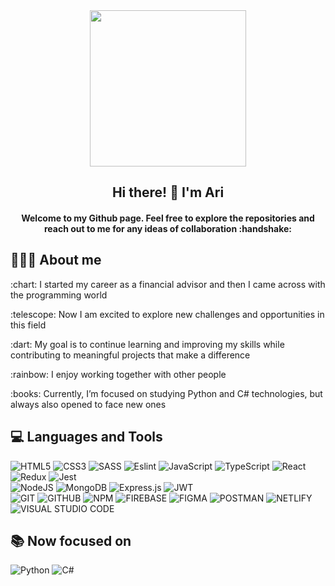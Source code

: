 <div id="header" align="center">
<img src="https://media.giphy.com/media/MeJgB3yMMwIaHmKD4z/giphy.gif" width="250"/>
  <div/>
<h2 align="center"> Hi there! 👋  I'm Ari </h2>
<h4 align="center">Welcome to my Github page. Feel free to explore the repositories and reach out to me for any ideas of collaboration :handshake:</h4>
   <div align="left"> 
     
## 👩🏻‍💻 About me

  <p> :chart: 	I started my career as a financial advisor and then I came across with the programming world</p>
  <p>:telescope: Now I am excited to explore new challenges and opportunities in this field</p>
  <p> :dart: My goal is to continue learning and improving my skills while contributing to meaningful projects that make a difference</p>
  <p>:rainbow: I enjoy working together with other people</p>
  <p> :books: Currently, I’m focused on studying Python and C# technologies, but always also opened to face new ones</p>
     
   <div align="left">  

## 💻 Languages and Tools
  
  ![HTML5](https://img.shields.io/badge/html5-%23E34F26.svg?style=for-the-badge&logo=html5&logoColor=white)
  ![CSS3](https://img.shields.io/badge/css3-%231572B6.svg?style=for-the-badge&logo=css3&logoColor=white) ![SASS](https://img.shields.io/badge/SASS-hotpink.svg?style=for-the-badge&logo=SASS&logoColor=white) ![Eslint](https://img.shields.io/badge/eslint-blueviolet.svg?style=for-the-badge&logo=eslint&logoColor=white) ![JavaScript](https://img.shields.io/badge/javascript-%23323330.svg?style=for-the-badge&logo=javascript&logoColor=%23F7DF1E) ![TypeScript](https://img.shields.io/badge/typescript-%23007ACC.svg?style=for-the-badge&logo=typescript&logoColor=white) ![React](https://img.shields.io/badge/react-%2320232a.svg?style=for-the-badge&logo=react&logoColor=%2361DAFB) ![Redux](https://img.shields.io/badge/redux-%23593d88.svg?style=for-the-badge&logo=redux&logoColor=white) ![Jest](https://img.shields.io/badge/-jest-%23C21325?style=for-the-badge&logo=jest&logoColor=white) 
     <br/>
![NodeJS](https://img.shields.io/badge/node.js-6DA55F?style=for-the-badge&logo=node.js&logoColor=white)
![MongoDB](https://img.shields.io/badge/MongoDB-%234ea94b.svg?style=for-the-badge&logo=mongodb&logoColor=white)  ![Express.js](https://img.shields.io/badge/express.js-%23404d59.svg?style=for-the-badge&logo=express&logoColor=%2361DAFB) ![JWT](https://img.shields.io/badge/jwt-black.svg?style=for-the-badge&logo=jwt&logoColor=%2361DAFB)
     <br/>
![GIT](https://img.shields.io/badge/GIT-red.svg?style=for-the-badge&logo=git&logoColor=white) ![GITHUB](https://img.shields.io/badge/GITHUB-black.svg?style=for-the-badge&logo=github&logoColor=white) ![NPM](https://img.shields.io/badge/NPM-%23000000.svg?style=for-the-badge&logo=npm&logoColor=white) ![FIREBASE](https://img.shields.io/badge/firebase-orange.svg?style=for-the-badge&logo=firebase&logoColor=white) ![FIGMA](https://img.shields.io/badge/figma-red.svg?style=for-the-badge&logo=figma&logoColor=white) ![POSTMAN](https://img.shields.io/badge/POSTMAN-orange.svg?style=for-the-badge&logo=postman&logoColor=white) ![NETLIFY](https://img.shields.io/badge/NETLIFY-black.svg?style=for-the-badge&logo=netlify&logoColor=white) ![VISUAL STUDIO CODE](https://img.shields.io/badge/visual%20studio%20code-blue.svg?style=for-the-badge&logo=visual-studio-code&logoColor=white)


## 📚 Now focused on
  
  ![Python](https://img.shields.io/badge/python-blue.svg?style=for-the-badge&logo=python&logoColor=white)
  ![C#](https://img.shields.io/badge/c%23-blueviolet.svg?style=for-the-badge&logo=c-sharp&logoColor=white)
